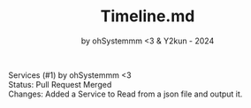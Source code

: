 <div align="center"> 
    <h1>Timeline.md</h1>
    <p>by ohSystemmm <3 & Y2kun - 2024</p>
</div>
<br>

Services (#1) by ohSystemmm <3  
Status: Pull Request Merged  
Changes: Added a Service to Read from a json file and output it.  